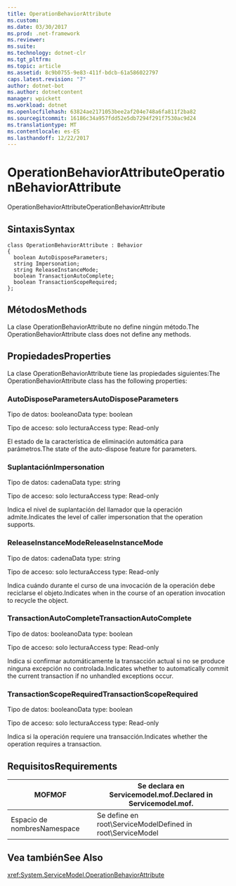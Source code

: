 ```yaml
---
title: OperationBehaviorAttribute
ms.custom: 
ms.date: 03/30/2017
ms.prod: .net-framework
ms.reviewer: 
ms.suite: 
ms.technology: dotnet-clr
ms.tgt_pltfrm: 
ms.topic: article
ms.assetid: 8c9b0755-9e83-411f-bdcb-61a586022797
caps.latest.revision: "7"
author: dotnet-bot
ms.author: dotnetcontent
manager: wpickett
ms.workload: dotnet
ms.openlocfilehash: 63824ae2171053bee2af204e748a6fa811f2ba82
ms.sourcegitcommit: 16186c34a957fdd52e5db7294f291f7530ac9d24
ms.translationtype: MT
ms.contentlocale: es-ES
ms.lasthandoff: 12/22/2017
---
```

# <a name="operationbehaviorattribute"></a><span data-ttu-id="ef7cd-102">OperationBehaviorAttribute</span><span class="sxs-lookup"><span data-stu-id="ef7cd-102">OperationBehaviorAttribute</span></span>
<span data-ttu-id="ef7cd-103">OperationBehaviorAttribute</span><span class="sxs-lookup"><span data-stu-id="ef7cd-103">OperationBehaviorAttribute</span></span>  
  
## <a name="syntax"></a><span data-ttu-id="ef7cd-104">Sintaxis</span><span class="sxs-lookup"><span data-stu-id="ef7cd-104">Syntax</span></span>  
  
```  
class OperationBehaviorAttribute : Behavior  
{  
  boolean AutoDisposeParameters;  
  string Impersonation;  
  string ReleaseInstanceMode;  
  boolean TransactionAutoComplete;  
  boolean TransactionScopeRequired;  
};  
```  
  
## <a name="methods"></a><span data-ttu-id="ef7cd-105">Métodos</span><span class="sxs-lookup"><span data-stu-id="ef7cd-105">Methods</span></span>  
 <span data-ttu-id="ef7cd-106">La clase OperationBehaviorAttribute no define ningún método.</span><span class="sxs-lookup"><span data-stu-id="ef7cd-106">The OperationBehaviorAttribute class does not define any methods.</span></span>  
  
## <a name="properties"></a><span data-ttu-id="ef7cd-107">Propiedades</span><span class="sxs-lookup"><span data-stu-id="ef7cd-107">Properties</span></span>  
 <span data-ttu-id="ef7cd-108">La clase OperationBehaviorAttribute tiene las propiedades siguientes:</span><span class="sxs-lookup"><span data-stu-id="ef7cd-108">The OperationBehaviorAttribute class has the following properties:</span></span>  
  
### <a name="autodisposeparameters"></a><span data-ttu-id="ef7cd-109">AutoDisposeParameters</span><span class="sxs-lookup"><span data-stu-id="ef7cd-109">AutoDisposeParameters</span></span>  
 <span data-ttu-id="ef7cd-110">Tipo de datos: booleano</span><span class="sxs-lookup"><span data-stu-id="ef7cd-110">Data type: boolean</span></span>  
  
 <span data-ttu-id="ef7cd-111">Tipo de acceso: solo lectura</span><span class="sxs-lookup"><span data-stu-id="ef7cd-111">Access type: Read-only</span></span>  
  
 <span data-ttu-id="ef7cd-112">El estado de la característica de eliminación automática para parámetros.</span><span class="sxs-lookup"><span data-stu-id="ef7cd-112">The state of the auto-dispose feature for parameters.</span></span>  
  
### <a name="impersonation"></a><span data-ttu-id="ef7cd-113">Suplantación</span><span class="sxs-lookup"><span data-stu-id="ef7cd-113">Impersonation</span></span>  
 <span data-ttu-id="ef7cd-114">Tipo de datos: cadena</span><span class="sxs-lookup"><span data-stu-id="ef7cd-114">Data type: string</span></span>  
  
 <span data-ttu-id="ef7cd-115">Tipo de acceso: solo lectura</span><span class="sxs-lookup"><span data-stu-id="ef7cd-115">Access type: Read-only</span></span>  
  
 <span data-ttu-id="ef7cd-116">Indica el nivel de suplantación del llamador que la operación admite.</span><span class="sxs-lookup"><span data-stu-id="ef7cd-116">Indicates the level of caller impersonation that the operation supports.</span></span>  
  
### <a name="releaseinstancemode"></a><span data-ttu-id="ef7cd-117">ReleaseInstanceMode</span><span class="sxs-lookup"><span data-stu-id="ef7cd-117">ReleaseInstanceMode</span></span>  
 <span data-ttu-id="ef7cd-118">Tipo de datos: cadena</span><span class="sxs-lookup"><span data-stu-id="ef7cd-118">Data type: string</span></span>  
  
 <span data-ttu-id="ef7cd-119">Tipo de acceso: solo lectura</span><span class="sxs-lookup"><span data-stu-id="ef7cd-119">Access type: Read-only</span></span>  
  
 <span data-ttu-id="ef7cd-120">Indica cuándo durante el curso de una invocación de la operación debe reciclarse el objeto.</span><span class="sxs-lookup"><span data-stu-id="ef7cd-120">Indicates when in the course of an operation invocation to recycle the object.</span></span>  
  
### <a name="transactionautocomplete"></a><span data-ttu-id="ef7cd-121">TransactionAutoComplete</span><span class="sxs-lookup"><span data-stu-id="ef7cd-121">TransactionAutoComplete</span></span>  
 <span data-ttu-id="ef7cd-122">Tipo de datos: booleano</span><span class="sxs-lookup"><span data-stu-id="ef7cd-122">Data type: boolean</span></span>  
  
 <span data-ttu-id="ef7cd-123">Tipo de acceso: solo lectura</span><span class="sxs-lookup"><span data-stu-id="ef7cd-123">Access type: Read-only</span></span>  
  
 <span data-ttu-id="ef7cd-124">Indica si confirmar automáticamente la transacción actual si no se produce ninguna excepción no controlada.</span><span class="sxs-lookup"><span data-stu-id="ef7cd-124">Indicates whether to automatically commit the current transaction if no unhandled exceptions occur.</span></span>  
  
### <a name="transactionscoperequired"></a><span data-ttu-id="ef7cd-125">TransactionScopeRequired</span><span class="sxs-lookup"><span data-stu-id="ef7cd-125">TransactionScopeRequired</span></span>  
 <span data-ttu-id="ef7cd-126">Tipo de datos: booleano</span><span class="sxs-lookup"><span data-stu-id="ef7cd-126">Data type: boolean</span></span>  
  
 <span data-ttu-id="ef7cd-127">Tipo de acceso: solo lectura</span><span class="sxs-lookup"><span data-stu-id="ef7cd-127">Access type: Read-only</span></span>  
  
 <span data-ttu-id="ef7cd-128">Indica si la operación requiere una transacción.</span><span class="sxs-lookup"><span data-stu-id="ef7cd-128">Indicates whether the operation requires a transaction.</span></span>  
  
## <a name="requirements"></a><span data-ttu-id="ef7cd-129">Requisitos</span><span class="sxs-lookup"><span data-stu-id="ef7cd-129">Requirements</span></span>  
  
|<span data-ttu-id="ef7cd-130">MOF</span><span class="sxs-lookup"><span data-stu-id="ef7cd-130">MOF</span></span>|<span data-ttu-id="ef7cd-131">Se declara en Servicemodel.mof.</span><span class="sxs-lookup"><span data-stu-id="ef7cd-131">Declared in Servicemodel.mof.</span></span>|  
|---------|-----------------------------------|  
|<span data-ttu-id="ef7cd-132">Espacio de nombres</span><span class="sxs-lookup"><span data-stu-id="ef7cd-132">Namespace</span></span>|<span data-ttu-id="ef7cd-133">Se define en root\ServiceModel</span><span class="sxs-lookup"><span data-stu-id="ef7cd-133">Defined in root\ServiceModel</span></span>|  
  
## <a name="see-also"></a><span data-ttu-id="ef7cd-134">Vea también</span><span class="sxs-lookup"><span data-stu-id="ef7cd-134">See Also</span></span>  
 <xref:System.ServiceModel.OperationBehaviorAttribute>
